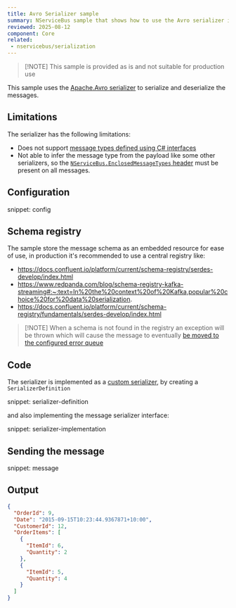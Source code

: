 ```yaml
---
title: Avro Serializer sample
summary: NServiceBus sample that shows how to use the Avro serializer in an endpoint
reviewed: 2025-08-12
component: Core
related:
 - nservicebus/serialization
---
```


> [!NOTE] This sample is provided as is and not suitable for production use

This sample uses the [Apache.Avro serializer](https://www.nuget.org/packages/apache.avro) to serialize and deserialize the messages.

## Limitations

The serializer has the following limitations:

- Does not support [message types defined using C# interfaces](/master/nservicebus/messaging/messages-as-interfaces.md)
- Not able to infer the message type from the payload like some other serializers, so the [`NServiceBus.EnclosedMessageTypes` header](/nservicebus/messaging/headers.md#serialization-headers-nservicebus-enclosedmessagetypes) must be present on all messages.

## Configuration

snippet: config

## Schema registry

The sample store the message schema as an embedded resource for ease of use, in production it's recommended to use a central registry like:

- <https://docs.confluent.io/platform/current/schema-registry/serdes-develop/index.html>
- <https://www.redpanda.com/blog/schema-registry-kafka-streaming#:~:text=In%20the%20context%20of%20Kafka,popular%20choice%20for%20data%20serialization>.
- <https://docs.confluent.io/platform/current/schema-registry/fundamentals/serdes-develop/index.html>

> [!NOTE] When a schema is not found in the registry an exception will be thrown which will cause the message to eventually [be moved to the configured error queue](/nservicebus/recoverability/#fault-handling)

## Code

The serializer is implemented as a [custom serializer](https://docs.particular.net/nservicebus/serialization/custom-serializer), by creating a `SerializerDefinition`

snippet: serializer-definition

and also implementing the message serializer interface:

snippet: serializer-implementation

## Sending the message

snippet: message

## Output

```json
{
  "OrderId": 9,
  "Date": "2015-09-15T10:23:44.9367871+10:00",
  "CustomerId": 12,
  "OrderItems": [
    {
      "ItemId": 6,
      "Quantity": 2
    },
    {
      "ItemId": 5,
      "Quantity": 4
    }
  ]
}
```
